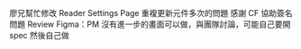廖兄幫忙修改 Reader Settings Page 重複更新元件多次的問題
感謝 CF 協助簽名問題
Review Figma：PM 沒有進一步的畫面可以做，與團隊討論，可能自己要開 spec 然後自己做

